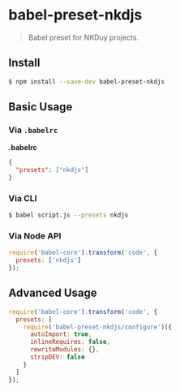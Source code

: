 # babel-preset-nkdjs

> Babel preset for NKDuy projects.

## Install

```sh
$ npm install --save-dev babel-preset-nkdjs
```

## Basic Usage

### Via `.babelrc`

**.babelrc**

```json
{
  "presets": ["nkdjs"]
}
```

### Via CLI

```sh
$ babel script.js --presets nkdjs
```

### Via Node API

```javascript
require('babel-core').transform('code', {
  presets: ['nkdjs']
});
```

## Advanced Usage

```javascript
require('babel-core').transform('code', {
  presets: [
    require('babel-preset-nkdjs/configure')({
      autoImport: true,
      inlineRequires: false,
      rewriteModules: {},
      stripDEV: false
    }
  ]
});
```
